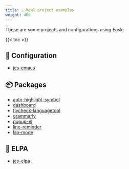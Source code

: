 ```yaml
---
title: ⚖️ Real project examples
weight: 400
---
```


These are some projects and configurations using Eask:

{{< toc >}}

## 🧾 Configuration

* [jcs-emacs](https://github.com/jcs-emacs/jcs-emacs)

## 📦 Packages

* [auto-highlight-symbol](https://github.com/elp-revive/auto-highlight-symbol)
* [dashboard](https://github.com/emacs-dashboard/emacs-dashboard)
* [flycheck-languagetool](https://github.com/emacs-languagetool/flycheck-languagetool)
* [grammarly](https://github.com/emacs-grammarly/grammarly)
* [popup-el](https://github.com/auto-complete/popup-el)
* [line-reminder](https://github.com/emacs-vs/line-reminder)
* [lsp-mode](https://github.com/emacs-lsp/lsp-mode)

## 📂 ELPA

* [jcs-elpa](https://github.com/jcs-emacs/jcs-elpa)
